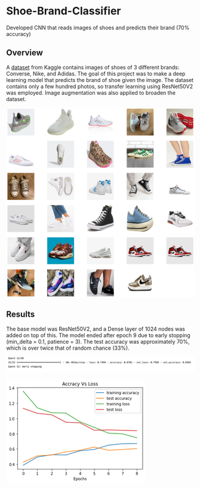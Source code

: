 # Shoe-Brand-Classifier
Developed CNN that reads images of shoes and predicts their brand (70% accuracy)

## Overview

A [dataset](https://www.kaggle.com/datasets/die9origephit/nike-adidas-and-converse-imaged) from Kaggle contains images of shoes of 3 different brands: Converse, Nike, and Adidas. The goal of this project was to make a deep learning model that predicts the brand of shoe given the image. The dataset contains only a few hundred photos, so transfer learning using ResNet50V2 was employed. Image augmentation was also applied to broaden the dataset.

![shoes](images/shoe_sample_image.png)

## Results

The base model was ResNet50V2, and a Dense layer of 1024 nodes was added on top of this. The model ended after epoch 9 due to early stopping (min_delta = 0.1, patience = 3). The test accuracy was approximately 70%, which is over twice that of random chance (33%). 

![results](images/results.png)

![results_graph](images/results_graph.png)
